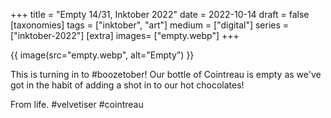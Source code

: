 +++
title = "Empty 14/31, Inktober 2022"
date = 2022-10-14
draft =  false
[taxonomies]
tags = ["inktober", "art"]
medium = ["digital"]
series = ["inktober-2022"]
[extra]
images= ["empty.webp"]
+++

{{ image(src="empty.webp", alt="Empty") }}

This is turning in to \#boozetober! Our bottle of Cointreau is empty as we've got in the habit of adding a shot in to our hot chocolates!

From life.  \#velvetiser  \#cointreau
